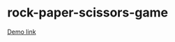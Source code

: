 # rock-paper-scissors-game

<a href="https://borakarayel.github.io/rock-paper-scissors-game/">Demo link</a>
